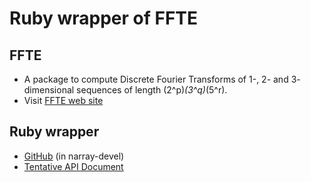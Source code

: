 # Ruby wrapper of FFTE

## FFTE
* A package to compute Discrete Fourier Transforms of
  1-, 2- and 3- dimensional sequences of length (2^p)*(3^q)*(5^r).
* Visit [FFTE web site](http://www.ffte.jp/)

## Ruby wrapper
* [GitHub](https://github.com/masa16/narray-devel/tree/master/ffte)
  (in narray-devel)
* [Tentative API Document](http://masa16.github.io/narray-devel/ffte/frames.html)
